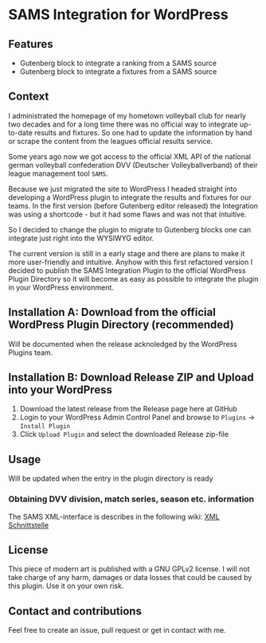 # SAMS Integration for WordPress

## Features

* Gutenberg block to integrate a ranking from a SAMS source
* Gutenberg block to integrate a fixtures from a SAMS source

## Context

I administrated the homepage of my hometown volleyball club for nearly two decades and for a long time there was no official way to integrate up-to-date results and fixtures.
So one had to update the information by hand or scrape the content from the leagues official results service.

Some years ago now we got access to the official XML API of the national german volleyball confederation DVV (Deutscher Volleyballverband) of their league management tool `SAMS`.

Because we just migrated the site to WordPress I headed straight into developing a WordPress plugin to integrate the results and fixtures for our teams.
In the first version (before Gutenberg editor released) the Integration was using a shortcode - but it had some flaws and was not that intuitive.

So I decided to change the plugin to migrate to Gutenberg blocks one can integrate just right into the WYSIWYG editor.

The current version is still in a early stage and there are plans to make it more user-friendly and intuitive.
Anyhow with this first refactored version I decided to publish the SAMS Integration Plugin to the official WordPress Plugin Directory so it will become as easy as possible to integrate the plugin in your WordPress environment.


## Installation A: Download from the official WordPress Plugin Directory (recommended)

Will be documented when the release acknoledged by the WordPress Plugins team.

## Installation B: Download Release ZIP and Upload into your WordPress

1. Download the latest release from the Release page here at GitHub
1. Login to your WordPress Admin Control Panel and browse to `Plugins` -> `Install Plugin`
1. Click `Upload Plugin` and select the downloaded Release zip-file


## Usage

Will be updated when the entry in the plugin directory is ready

### Obtaining DVV division, match series, season etc. information
The SAMS XML-interface is describes in the following wiki:
[XML Schnittstelle](http://wiki.sams-server.de/wiki/XML-Schnittstelle#Spielplan_und_Ergebnisse)

## License
This piece of modern art is published with a GNU GPLv2 license. I will not take charge of any harm, damages or data losses that could be caused by this plugin. Use it on your own risk.

## Contact and contributions
Feel free to create an issue, pull request or get in contact with me.